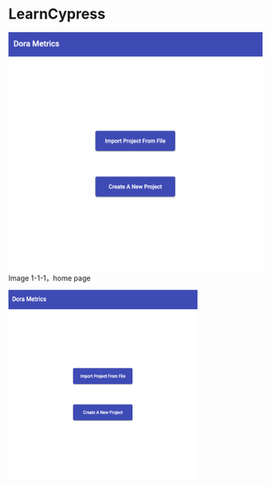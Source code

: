 # LearnCypress


![Image1-1-1](https://github.com/Guoruizi33/LearnCypress/blob/master/Image/Image1-1-1.png)
Image 1-1-1，home page

<img src = "https://github.com/Guoruizi33/LearnCypress/blob/master/Image/Image1-1-1.png" width = "375" height = "375">